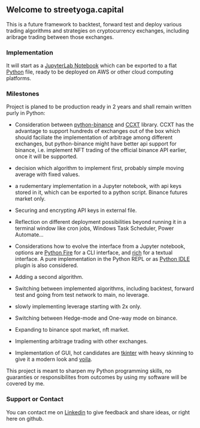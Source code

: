 ## Welcome to streetyoga.capital

This is a future framework to backtest, forward test and deploy various trading algorithms and strategies on cryptocurrency exchanges, including aribrage trading between those exchanges.



### Implementation

It will start as a [JupyterLab Notebook](https://github.com/jupyterlab/jupyterlab) which can be exported to a flat [Python](https://github.com/python/cpython) file, ready to be deployed on AWS or other cloud computing platforms.


### Milestones

Project is planed to be production ready in 2 years and shall remain written purly in Python:


- Consideration between [python-binance](https://github.com/sammchardy/python-binanceIt) and [CCXT](https://github.com/ccxt/ccxt) library. CCXT has the advantage to support hundreds of exchanges out of the box which should faciliate the implementation of arbitrage among different exchanges, but python-binance might have better api support for binance, i.e. implement NFT trading of the official binance API earlier, once it will be supported.

- decision which algorithm to implement first, probably simple moving average with fixed values.
- a rudementary implementation in a Jupyter notebook, with api keys stored in it, which can be exported to a python script. Binance futures market only.
- Securing and encrypting API keys in external file.
- Reflection on different deployment possibilities beyond running it in a terminal window like cron jobs, Windows Task Scheduler, Power Automate...
- Considerations how to evolve the interface from a Jupyter notebook, options are [Python Fire](https://github.com/google/python-firegoogle) for a CLI interface, and [rich](https://github.com/Textualize/rich) for a textual interface. A pure implementation in the Python REPL or as [Python IDLE](https://github.com/python/cpython/tree/main/Lib/idlelib) plugin is also considered.
- Adding a second algorithm. 
- Switching between implemented algorithms, including backtest, forward test and going from test network to main, no leverage.
- slowly implementing leverage starting with 2x only.
- Switching between Hedge-mode and One-way mode on binance.
- Expanding to binance spot market, nft market. 
- Implementing arbitrage trading with other exchanges.
- Implementation of GUI, hot candidates are [tkinter](https://github.com/python/cpython/tree/main/Lib/tkinter) with heavy skinning to give it a modern look and [voila](https://github.com/voila-dashboards/voila).

This project is meant to sharpen my Python programming skills, no guaranties or responsibilites from outcomes by using my software will be covered by me.

### Support or Contact

You can contact me on [Linkedin](https://www.linkedin.com/in/streetyogi/) to give feedback and share ideas, or right here on github.

